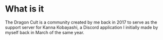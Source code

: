 # What is it

The Dragon Cult is a community created by me back in 2017 to serve as
the support server for Kanna Kobayashi, a Discord application I
initially made by myself back in March of the same year.
